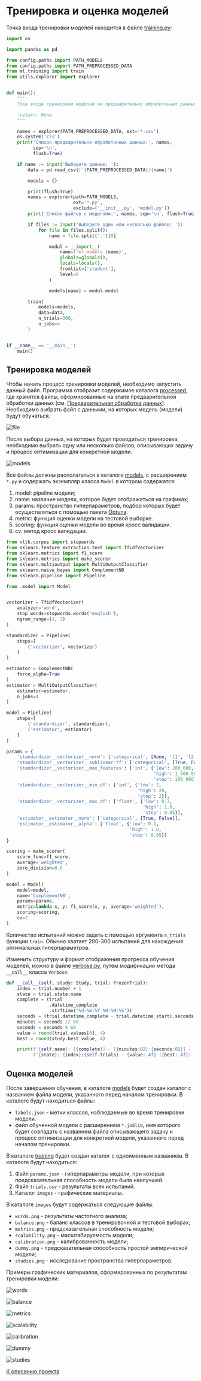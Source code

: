 # Тренировка и оценка моделей

Точка входа тренировки моделей находится в файле 
[training.py](../src/training.py):

```python
import os

import pandas as pd

from config.paths import PATH_MODELS
from config.paths import PATH_PREPROCESSED_DATA
from ml.training import train
from utils.explorer import explorer


def main():
    """
    Тока входа тренировки моделей на предварительно обработанных данных;

    :return: None.
    """

    names = explorer(PATH_PREPROCESSED_DATA, ext='*.csv')
    os.system('cls')
    print('Список предварительно обработанных данных:', names,
          sep='\n',
          flush=True)

    if name := input('Выберите данные: '):
        data = pd.read_csv(f'{PATH_PREPROCESSED_DATA}/{name}')

        models = {}

        print(flush=True)
        names = explorer(path=PATH_MODELS,
                         ext='*.py',
                         exclude=('__init__.py', 'model.py'))
        print('Список файлов c моделями:', names, sep='\n', flush=True)

        if files := input('Выберите один или несколько файлов: '):
            for file in files.split():
                name = file.split('.')[0]

                modul = __import__(
                    name=f'ml.models.{name}',
                    globals=globals(),
                    locals=locals(),
                    fromlist=['student'],
                    level=0
                )

                models[name] = modul.model

        train(
            models=models,
            data=data,
            n_trials=300,
            n_jobs=4
        )


if __name__ == '__main__':
    main()
```

## Тренировка моделей

Чтобы начать процесс тренировки моделей, необходимо запустить данный файл. 
Программа отобразит содержимое каталога [processed](../data/processed), 
где хранятся файлы, сформированные на этапе предварительной обработки данных 
(см. [Предварительная обработка данных](preprocessing.md)). Необходимо выбрать файл 
с данными, на которых модель (модели) будут обучаться.

![file](../resources/training/file.jpg)

После выбора данных, на которых будет проводиться тренировка, 
необходимо выбрать одну или несколько файлов, описывающих задачу и процесс 
оптимизации для конкретной модели.

![models](../resources/training/models.jpg)

Все файлы должны располагаться в каталоге [models](../src/ml/models), 
с расширением `*.py` и содержать экземпляр класса `Model` в котором содержатся:
1. model: pipeline модели;
2. name: название модели, которое будет отображаться на графиках;
3. params: пространство гиперпараметров, подбор которых будет осуществляться 
с помощью пакета [Optuna](https://optuna.org).
4. metric: функция оценки модели на тестовой выборке.
5. scoring: функция оценки модели во время кросс валидации.
6. cv: метод кросс валидации.

```python
from nltk.corpus import stopwords
from sklearn.feature_extraction.text import TfidfVectorizer
from sklearn.metrics import f1_score
from sklearn.metrics import make_scorer
from sklearn.multioutput import MultiOutputClassifier
from sklearn.naive_bayes import ComplementNB
from sklearn.pipeline import Pipeline

from .model import Model


vectorizer = TfidfVectorizer(
    analyzer='word',
    stop_words=stopwords.words('english'),
    ngram_range=(1, 3)
)

standardizer = Pipeline(
    steps=[
        ('vectorizer', vectorizer)
    ]
)

estimator = ComplementNB(
    force_alpha=True
)
estimator = MultiOutputClassifier(
    estimator=estimator,
    n_jobs=4
)

model = Pipeline(
    steps=[
        ('standardizer', standardizer),
        ('estimator', estimator)
    ]
)

params = {
    'standardizer__vectorizer__norm': ['categorical', [None, 'l1', 'l2']],
    'standardizer__vectorizer__sublinear_tf': ['categorical', [True, False]],
    'standardizer__vectorizer__max_features': ['int', {'low': 200_000,
                                                       'high': 1_500_000,
                                                       'step': 100_000}],
    'standardizer__vectorizer__min_df': ['int', {'low': 2,
                                                 'high': 20,
                                                 'step': 2}],
    'standardizer__vectorizer__max_df': ['float', {'low': 0.7,
                                                   'high': 1.0,
                                                   'step': 0.05}],
    'estimator__estimator__norm': ['categorical', [True, False]],
    'estimator__estimator__alpha': ['float', {'low': 0.1,
                                              'high': 1.0,
                                              'step': 0.05}]
}

scoring = make_scorer(
    score_func=f1_score,
    average='weighted',
    zero_division=0.0
)

model = Model(
    model=model,
    name='ComplementNB',
    params=params,
    metric=lambda x, y: f1_score(x, y, average='weighted'),
    scoring=scoring,
    cv=2
)
```

Количество испытаний можно задать с помощью аргумента `n_trials` функции `train`. 
Обычно хватает 200-300 испытаний для нахождения оптимальных гиперпараметров.

Изменить структуру и формат отображения прогресса обучения моделей, можно в 
файле [verbose.py](../src/utils/ml/verbose.py), путем модификации метода 
`__call__` класса `Verbose`:

```python
def __call__(self, study: Study, trial: FrozenTrial):
    index = trial.number + 1
    state = trial.state.name
    complete = (trial
                .datetime_complete
                .strftime('%d-%m-%Y %H:%M:%S'))
    seconds = (trial.datetime_complete - trial.datetime_start).seconds
    minutes = seconds // 60
    seconds = seconds % 60
    value = round(trial.values[0], 4)
    best = round(study.best_value, 4)

    print(f'{self.name}: [{complete}] - [{minutes:02}:{seconds:02}] - '
          f'{state}: {index}/{self.trials} - {value:.4f} ({best:.4f}).')
```

## Оценка моделей

После завершения обучения, в каталоге [models](../models) 
будет создан каталог с названием файла модели, указанного перед началом 
тренировки. В каталоге будут находиться файлы: 
- `labels.json` - метки классов, наблюдаемые во время тренировки модели.
- файл обученной модели с расширением `*.joblib`, имя которого будет совпадать 
с названием файла описывающего задачу и процесс оптимизации для конкретной 
модели, указанного перед началом тренировки.

В каталоге [training](../reports/training) будет создан каталог с одноименным 
названием. 
В каталоге будут находиться: 
1. Файл `params.json` - гиперпараметры модели, при которых предсказательная 
способность модели была наилучшей.
2. Файл `trials.csv` - результаты всех испытаний.
3. Каталог `images` - графические материалы.

В каталоге `images` будут содержаться следующие файлы:
- `words.png` - результаты частотного анализа;
- `balance.png` - баланс классов в тренировочной и тестовой выборах;
- `metrics.png` - предсказательная способность модели;
- `scalability.png` - масштабируемость модели;
- `calibration.png` - калиброванность модели;
- `dummy.png` - предсказательная способность простой эмпирической модели;
- `studies.png` - исследование пространства гиперпараметров.

Примеры графических материалов, сформированных по результатам тренировки модели:

![words](../resources/training/words.png)

![balance](../resources/training/balance.png)

![metrics](../resources/training/metrics.png)

![scalability](../resources/training/scalability.png)

![calibration](../resources/training/calibration.png)

![dummy](../resources/training/dummy.png)

![studies](../resources/training/studies.png)

[К описанию проекта](../README.md)